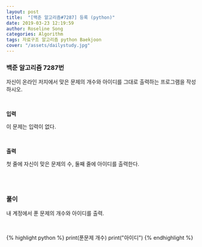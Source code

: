 ```yaml
---
layout: post
title:  "[백준 알고리즘#7287] 등록 (python)"
date: 2019-03-23 12:19:59
author: Roseline Song
categories: Algorithm
tags: 자료구조 알고리즘 python Baekjoon
cover: "/assets/dailystudy.jpg"
---
```


### 백준 알고리즘 7287번

자신이 온라인 저지에서 맞은 문제의 개수와 아이디를 그대로 출력하는 프로그램을 작성하시오.

<br>

**입력**

이 문제는 입력이 없다.

<br>

**출력**

첫 줄에 자신이 맞은 문제의 수, 둘째 줄에 아이디를 출력한다.

<br>
<br>


### 풀이 

내 계정에서 푼 문제의 개수와 아이디를 출력.

<br>

{% highlight python %}
print(푼문제 개수)
print("아이디")
{% endhighlight %}

<br>
<br>
